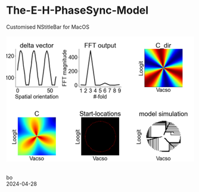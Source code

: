 # The-E-H-PhaseSync-Model

Customised NStitleBar for MacOS<br /><br />
![alt tag](https://github.com/ZHANGneuro/The-E-H-PhaseSync-Model/blob/main/model_output.png)
<br /><br />


bo <br />
2024-04-28
